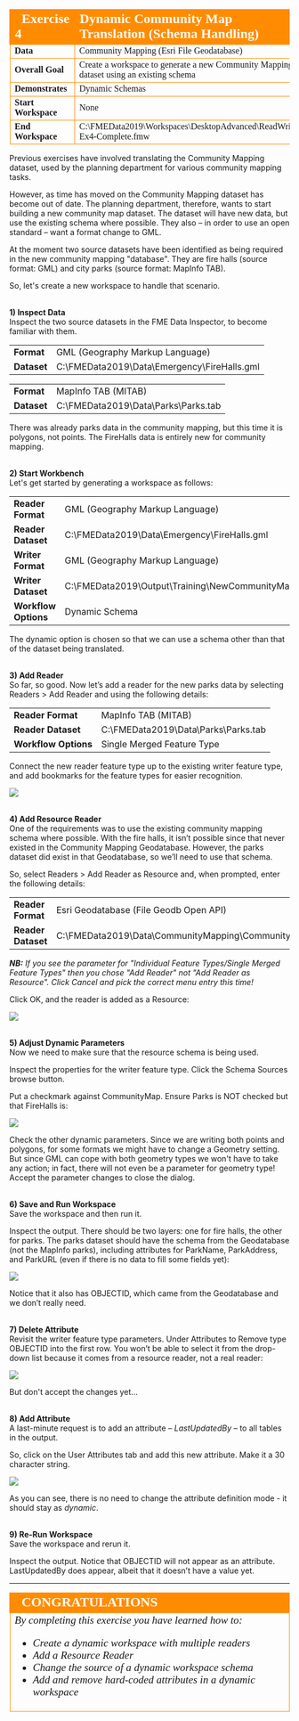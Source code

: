 <!--Exercise Section-->


<table style="border-spacing: 0px;border-collapse: collapse;font-family:serif">
<tr>
<td style="vertical-align:middle;background-color:darkorange;border: 2px solid darkorange">
<i class="fa fa-cogs fa-lg fa-pull-left fa-fw" style="color:white;padding-right: 12px;vertical-align:text-top"></i>
<span style="color:white;font-size:x-large;font-weight: bold; width: 100px">Exercise 4</span>
</td>
<td style="border: 2px solid darkorange;background-color:darkorange;color:white">
<span style="color:white;font-size:x-large;font-weight: bold">Dynamic Community Map Translation (Schema Handling)</span>
</td>
</tr>

<tr>
<td style="border: 1px solid darkorange; font-weight: bold">Data</td>
<td style="border: 1px solid darkorange">Community Mapping (Esri File Geodatabase)</td>
</tr>

<tr>
<td style="border: 1px solid darkorange; font-weight: bold">Overall Goal</td>
<td style="border: 1px solid darkorange">Create a workspace to generate a new Community Mapping dataset using an existing schema</td>
</tr>

<tr>
<td style="border: 1px solid darkorange; font-weight: bold">Demonstrates</td>
<td style="border: 1px solid darkorange">Dynamic Schemas</td>
</tr>

<tr>
<td style="border: 1px solid darkorange; font-weight: bold">Start Workspace</td>
<td style="border: 1px solid darkorange">None</td>
</tr>

<tr>
<td style="border: 1px solid darkorange; font-weight: bold">End Workspace</td>
<td style="border: 1px solid darkorange">C:\FMEData2019\Workspaces\DesktopAdvanced\ReadWrite-Ex4-Complete.fmw</td>
</tr>

</table>


Previous exercises have involved translating the Community Mapping dataset, used by the planning department for various community mapping tasks.

However, as time has moved on the Community Mapping dataset has become out of date. The planning department, therefore, wants to start building a new community map dataset. The dataset will have new data, but use the existing schema where possible. They also – in order to use an open standard – want a format change to GML.

At the moment two source datasets have been identified as being required in the new community mapping "database". They are fire halls (source format: GML) and city parks (source format: MapInfo TAB).

So, let's create a new workspace to handle that scenario.


<br>**1) Inspect Data**
<br>Inspect the two source datasets in the FME Data Inspector, to become familiar with them.

<table style="border: 0px">

<tr>
<td style="font-weight: bold">Format</td>
<td style="">GML (Geography Markup Language)</td>
</tr>

<tr>
<td style="font-weight: bold">Dataset</td>
<td style="">C:\FMEData2019\Data\Emergency\FireHalls.gml</td>
</tr>

</table>

<table style="border: 0px">

<tr>
<td style="font-weight: bold">Format</td>
<td style="">MapInfo TAB (MITAB)</td>
</tr>

<tr>
<td style="font-weight: bold">Dataset</td>
<td style="">C:\FMEData2019\Data\Parks\Parks.tab</td>
</tr>

</table>

There was already parks data in the community mapping, but this time it is polygons, not points. The FireHalls data is entirely new for community mapping.


<br>**2) Start Workbench**
<br>Let's get started by generating a workspace as follows:

<table style="border: 0px">

<tr>
<td style="font-weight: bold">Reader Format</td>
<td style="">GML (Geography Markup Language)</td>
</tr>

<tr>
<td style="font-weight: bold">Reader Dataset</td>
<td style="">C:\FMEData2019\Data\Emergency\FireHalls.gml</td>
</tr>

<tr>
<td style="font-weight: bold">Writer Format</td>
<td style="">GML (Geography Markup Language)</td>
</tr>

<tr>
<td style="font-weight: bold">Writer Dataset</td>
<td style="">C:\FMEData2019\Output\Training\NewCommunityMap.gml</td>
</tr>

<tr>
<td style="font-weight: bold">Workflow Options</td>
<td style="">Dynamic Schema</td>
</tr>

</table>

The dynamic option is chosen so that we can use a schema other than that of the dataset being translated.


<br>**3) Add Reader**
<br>So far, so good. Now let’s add a reader for the new parks data by selecting Readers &gt; Add Reader and using the following details:

<table style="border: 0px">

<tr>
<td style="font-weight: bold">Reader Format</td>
<td style="">MapInfo TAB (MITAB)</td>
</tr>

<tr>
<td style="font-weight: bold">Reader Dataset</td>
<td style="">C:\FMEData2019\Data\Parks\Parks.tab</td>
</tr>

<tr>
<td style="font-weight: bold">Workflow Options</td>
<td style="">Single Merged Feature Type</td>
</tr>

</table>

Connect the new reader feature type up to the existing writer feature type, and add bookmarks for the feature types for easier recognition.

![](./Images/Img3.219.Ex4.InitialWorkspace.png)


<br>**4) Add Resource Reader**
<br>One of the requirements was to use the existing community mapping schema where possible. With the fire halls, it isn’t possible since that never existed in the Community Mapping Geodatabase. However, the parks dataset did exist in that Geodatabase, so we’ll need to use that schema.

So, select Readers &gt; Add Reader as Resource and, when prompted, enter the following details:

<table style="border: 0px">

<tr>
<td style="font-weight: bold">Reader Format</td>
<td style="">Esri Geodatabase (File Geodb Open API)</td>
</tr>

<tr>
<td style="font-weight: bold">Reader Dataset</td>
<td style="">C:\FMEData2019\Data\CommunityMapping\CommunityMap.gdb</td>
</tr>

</table>

***NB:*** *If you see the parameter for "Individual Feature Types/Single Merged Feature Types" then you chose "Add Reader" not "Add Reader as Resource". Click Cancel and pick the correct menu entry this time!*

Click OK, and the reader is added as a Resource:

![](./Images/Img3.220.Ex4.ReaderAsResource.png)

<br>**5) Adjust Dynamic Parameters**
<br>Now we need to make sure that the resource schema is being used.

Inspect the properties for the writer feature type. Click the Schema Sources browse button.

Put a checkmark against CommunityMap. Ensure Parks is NOT checked but that FireHalls is:

![](./Images/Img3.221.Ex4.DynamicProperties.png)

Check the other dynamic parameters. Since we are writing both points and polygons, for some formats we might have to change a Geometry setting. But since GML can cope with both geometry types we won't have to take any action; in fact, there will not even be a parameter for geometry type! Accept the parameter changes to close the dialog.


<br>**6) Save and Run Workspace**
<br>Save the workspace and then run it.

Inspect the output. There should be two layers: one for fire halls, the other for parks. The parks dataset should have the schema from the Geodatabase (not the MapInfo parks), including attributes for ParkName, ParkAddress, and ParkURL (even if there is no data to fill some fields yet):

![](./Images/Img3.222.Ex4.ParksNewSchema.png)

Notice that it also has OBJECTID, which came from the Geodatabase and we don’t really need.


<br>**7) Delete Attribute**
<br>Revisit the writer feature type parameters. Under Attributes to Remove type OBJECTID into the first row. You won’t be able to select it from the drop-down list because it comes from a resource reader, not a real reader:

![](./Images/Img3.223.Ex4.AttributeToRemove.png)

But don't accept the changes yet...


<br>**8) Add Attribute**
<br>A last-minute request is to add an attribute – *LastUpdatedBy* – to all tables in the output.

So, click on the User Attributes tab and add this new attribute. Make it a 30 character string.

![](./Images/Img3.224.Ex4.AttributeToAdd.png)

As you can see, there is no need to change the attribute definition mode - it should stay as *dynamic*.


<br>**9) Re-Run Workspace**
<br>Save the workspace and rerun it.

Inspect the output. Notice that OBJECTID will not appear as an attribute. LastUpdatedBy does appear, albeit that it doesn’t have a value yet.

---

<!--Exercise Congratulations Section-->

<table style="border-spacing: 0px">
<tr>
<td style="vertical-align:middle;background-color:darkorange;border: 2px solid darkorange">
<i class="fa fa-thumbs-o-up fa-lg fa-pull-left fa-fw" style="color:white;padding-right: 12px;vertical-align:text-top"></i>
<span style="color:white;font-size:x-large;font-weight: bold;font-family:serif">CONGRATULATIONS</span>
</td>
</tr>

<tr>
<td style="border: 1px solid darkorange">
<span style="font-family:serif; font-style:italic; font-size:larger">
By completing this exercise you have learned how to:
<ul><li>Create a dynamic workspace with multiple readers</li>
<li>Add a Resource Reader</li>
<li>Change the source of a dynamic workspace schema</li>
<li>Add and remove hard-coded attributes in a dynamic workspace</li></ul>
</span>
</td>
</tr>
</table>
